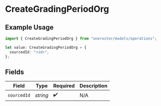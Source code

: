 # CreateGradingPeriodOrg

## Example Usage

```typescript
import { CreateGradingPeriodOrg } from "oneroster/models/operations";

let value: CreateGradingPeriodOrg = {
  sourcedId: "<id>",
};
```

## Fields

| Field              | Type               | Required           | Description        |
| ------------------ | ------------------ | ------------------ | ------------------ |
| `sourcedId`        | *string*           | :heavy_check_mark: | N/A                |